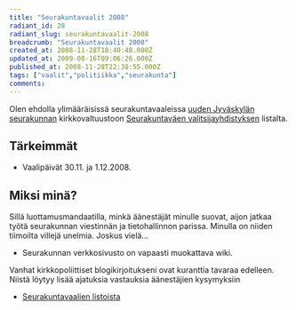 ```yaml
---
title: "Seurakuntavaalit 2008"
radiant_id: 28
radiant_slug: seurakuntavaalit-2008
breadcrumb: "Seurakuntavaalit 2008"
created_at: 2008-11-28T18:40:48.000Z
updated_at: 2009-08-16T09:06:26.000Z
published_at: 2008-11-28T22:38:55.000Z
tags: ["vaalit","politiikka","seurakunta"]
comments:
---
```

<p>Olen ehdolla ylimääräisissä seurakuntavaaleissa <a href="http://www.jyvaskylanseurakunta.fi/">uuden Jyväskylän seurakunnan</a> kirkkovaltuustoon <a href="http://www.seurakuntavaki.net/">Seurakuntaväen valitsijayhdistyksen</a> listalta.</p>
<h2>Tärkeimmät</h2>
<ul>
	<li>Vaalipäivät 30.11. ja 1.12.2008.</li>
</ul>
<h2>Miksi minä?</h2>
<p>Sillä luottamusmandaatilla, minkä äänestäjät minulle suovat, aijon jatkaa työtä seurakunnan viestinnän ja tietohallinnon parissa.  Minulla on niiden tiimoilta villejä unelmia.  Joskus vielä&hellip;</p>
<ul>
	<li>Seurakunnan verkkosivusto on vapaasti muokattava wiki.</li>
</ul>
<p>Vanhat kirkkopoliittiset blogikirjoitukseni ovat kuranttia tavaraa edelleen.  Niistä löytyy lisää ajatuksia vastauksia äänestäjien kysymyksiin</p>
<ul>
	<li><a href="http://rutinat.vuodatus.net/blog/253947">Seurakuntavaalien listoista</a></li>
</ul>